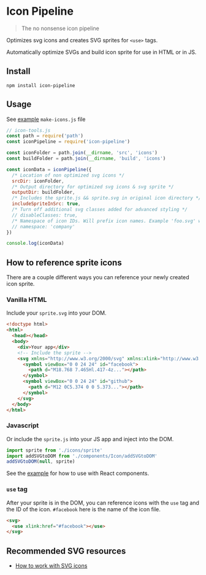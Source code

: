 # Icon Pipeline

> The no nonsense icon pipeline

Optimizes svg icons and creates SVG sprites for `<use>` tags.

Automatically optimize SVGs and build icon sprite for use in HTML or in JS.

## Install

```
npm install icon-pipeline
```

## Usage

See [example](/example) `make-icons.js` file

```js
// icon-tools.js
const path = require('path')
const iconPipeline = require('icon-pipeline')

const iconFolder = path.join(__dirname, 'src', 'icons')
const buildFolder = path.join(__dirname, 'build', 'icons')

const iconData = iconPipeline({
  /* Location of non optimized svg icons */
  srcDir: iconFolder,
  /* Output directory for optimized svg icons & svg sprite */
  outputDir: buildFolder,
  /* Includes the sprite.js && sprite.svg in original icon directory */
  includeSpriteInSrc: true,
  /* Turn off additional svg classes added for advanced styling */
  // disableClasses: true,
  /* Namespace of icon IDs. Will prefix icon names. Example 'foo.svg' will become 'company-foo' */
  // namespace: 'company'
})

console.log(iconData)
```

## How to reference sprite icons

There are a couple different ways you can reference your newly created icon sprite.

### Vanilla HTML

Include your `sprite.svg` into your DOM.

```html
<!doctype html>
<html>
  <head></head>
  <body>
    <div>Your app</div>
    <!-- Include the sprite -->
    <svg xmlns="http://www.w3.org/2000/svg" xmlns:xlink="http://www.w3.org/1999/xlink" style="position:absolute; width: 0; height: 0">
      <symbol viewBox="0 0 24 24" id="facebook">
        <path d="M18.768 7.465Hl.417-4z..."></path>
      </symbol>
      <symbol viewBox="0 0 24 24" id="github">
        <path d="M12 0C5.374 0 0 5.373..."></path>
      </symbol>
    </svg>
  </body>
</html>
```

### Javascript

Or include the `sprite.js` into your JS app and inject into the DOM.

```js
import sprite from './icons/sprite'
import addSVGtoDOM from './components/Icon/addSVGtoDOM'
addSVGtoDOM(null, sprite)
```

See the [example](/example) for how to use with React components.

### `use` tag

After your sprite is in the DOM, you can reference icons with the `use` tag and the ID of the icon. `#facebook` here is the name of the icon file.

```html
<svg>
  <use xlink:href="#facebook"></use>
</svg>
```

## Recommended SVG resources

- [How to work with SVG icons](https://fvsch.com/svg-icons/)
